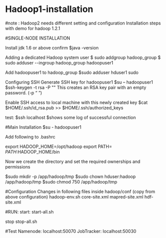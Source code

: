 # Hadoop1-installation
#note : Hadoop2 needs different setting and configuration
Installation steps with demo for hadoop 1.2.1

#SINGLE-NODE INSTALLATION

Install jdk 1.6 or above
confirm 
$java -version

Adding a dedicated Hadoop system user
$ sudo addgroup hadoop_group
$ sudo adduser --ingroup hadoop_group hadoopuser1

Add hadoopuser1 to hadoop_group 
$sudo adduser hduser1 sudo

Configuring SSH
Generate SSH key for hadoopuser1
$su – hadoopuser1
$ssh-keygen -t rsa -P ""
This creates  an RSA key pair with an empty password. (-p “ ”)

Enable SSH access to local machine with this newly created key
$cat $HOME/.ssh/id_rsa.pub >> $HOME/.ssh/authorized_keys

test:
$ssh localhost
$shows some log of successful connection

#Main Installation
$su - hadoopuser1

Add following to .bashrc

export HADOOP_HOME=/opt/hadoop
export PATH= $PATH:$HADOOP_HOME/bin



Now we create the directory and set the required ownerships and permissions

$sudo mkdir -p /app/hadoop/tmp
$sudo chown hduser:hadoop /app/hadoop/tmp
$sudo chmod 750 /app/hadoop/tmp

#Configuration
Changes in following files inside hadoop/conf 
(copy from above configuration)
hadoop-env.sh
core-site.xml
mapred-site.xml
hdf-site.xml

#RUN:
start:
start-all.sh

stop
stop-all.sh

#Test 
Namenode:
localhost:50070
 JobTracker:
 localhost:50030
